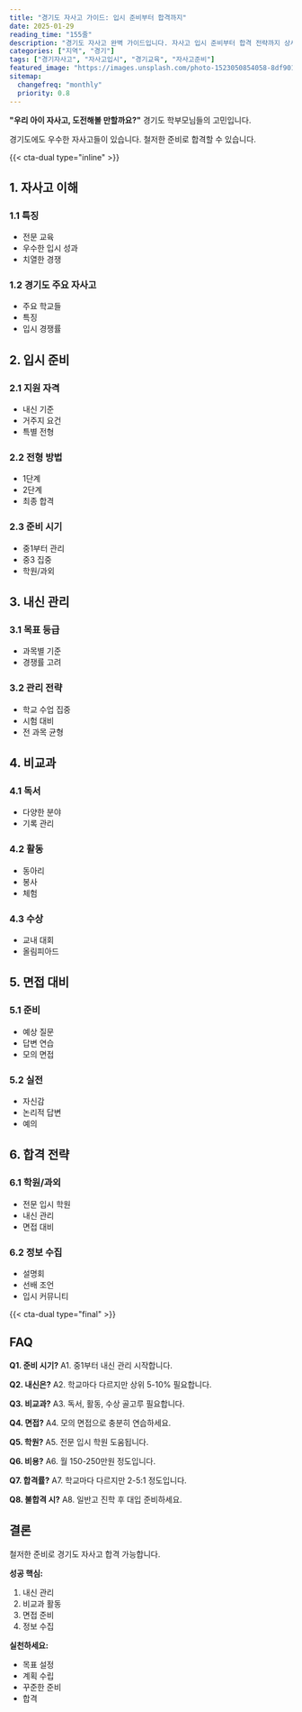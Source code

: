 ```yaml
---
title: "경기도 자사고 가이드: 입시 준비부터 합격까지"
date: 2025-01-29
reading_time: "155줄"
description: "경기도 자사고 완벽 가이드입니다. 자사고 입시 준비부터 합격 전략까지 상세히 안내합니다."
categories: ["지역", "경기"]
tags: ["경기자사고", "자사고입시", "경기교육", "자사고준비"]
featured_image: "https://images.unsplash.com/photo-1523050854058-8df90110c9f1?auto=format&fit=crop&q=80"
sitemap:
  changefreq: "monthly"
  priority: 0.8
---
```


**"우리 아이 자사고, 도전해볼 만할까요?"** 경기도 학부모님들의 고민입니다.

경기도에도 우수한 자사고들이 있습니다. 철저한 준비로 합격할 수 있습니다.

{{< cta-dual type="inline" >}}

## 1. 자사고 이해

### 1.1 특징

- 전문 교육
- 우수한 입시 성과
- 치열한 경쟁

### 1.2 경기도 주요 자사고

- 주요 학교들
- 특징
- 입시 경쟁률

## 2. 입시 준비

### 2.1 지원 자격

- 내신 기준
- 거주지 요건
- 특별 전형

### 2.2 전형 방법

- 1단계
- 2단계
- 최종 합격

### 2.3 준비 시기

- 중1부터 관리
- 중3 집중
- 학원/과외

## 3. 내신 관리

### 3.1 목표 등급

- 과목별 기준
- 경쟁률 고려

### 3.2 관리 전략

- 학교 수업 집중
- 시험 대비
- 전 과목 균형

## 4. 비교과

### 4.1 독서

- 다양한 분야
- 기록 관리

### 4.2 활동

- 동아리
- 봉사
- 체험

### 4.3 수상

- 교내 대회
- 올림피아드

## 5. 면접 대비

### 5.1 준비

- 예상 질문
- 답변 연습
- 모의 면접

### 5.2 실전

- 자신감
- 논리적 답변
- 예의

## 6. 합격 전략

### 6.1 학원/과외

- 전문 입시 학원
- 내신 관리
- 면접 대비

### 6.2 정보 수집

- 설명회
- 선배 조언
- 입시 커뮤니티

{{< cta-dual type="final" >}}

## FAQ

**Q1. 준비 시기?**
A1. 중1부터 내신 관리 시작합니다.

**Q2. 내신은?**
A2. 학교마다 다르지만 상위 5-10% 필요합니다.

**Q3. 비교과?**
A3. 독서, 활동, 수상 골고루 필요합니다.

**Q4. 면접?**
A4. 모의 면접으로 충분히 연습하세요.

**Q5. 학원?**
A5. 전문 입시 학원 도움됩니다.

**Q6. 비용?**
A6. 월 150-250만원 정도입니다.

**Q7. 합격률?**
A7. 학교마다 다르지만 2-5:1 정도입니다.

**Q8. 불합격 시?**
A8. 일반고 진학 후 대입 준비하세요.

## 결론

철저한 준비로 경기도 자사고 합격 가능합니다.

**성공 핵심:**
1. 내신 관리
2. 비교과 활동
3. 면접 준비
4. 정보 수집

**실천하세요:**
- 목표 설정
- 계획 수립
- 꾸준한 준비
- 합격
